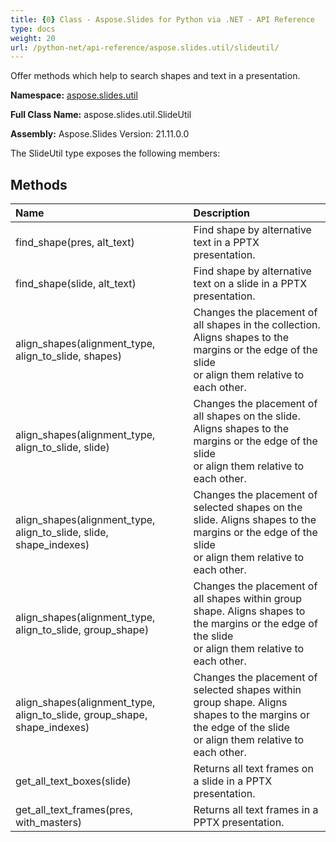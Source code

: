 ```yaml
---
title: {0} Class - Aspose.Slides for Python via .NET - API Reference
type: docs
weight: 20
url: /python-net/api-reference/aspose.slides.util/slideutil/
---
```


Offer methods which help to search shapes and text in a presentation.

**Namespace:** [aspose.slides.util](/python-net/api-reference/aspose.slides.util/)

**Full Class Name:** aspose.slides.util.SlideUtil

**Assembly:**  Aspose.Slides Version: 21.11.0.0

The SlideUtil type exposes the following members:
## **Methods**
|**Name**|**Description**|
| :- | :- |
|find_shape(pres, alt_text)|Find shape by alternative text in a PPTX presentation.|
|find_shape(slide, alt_text)|Find shape by alternative text on a slide in a PPTX presentation.|
|align_shapes(alignment_type, align_to_slide, shapes)|Changes the placement of all shapes in the collection. Aligns shapes to the margins or the edge of the slide<br/>            or align them relative to each other.|
|align_shapes(alignment_type, align_to_slide, slide)|Changes the placement of all shapes on the slide. Aligns shapes to the margins or the edge of the slide<br/>            or align them relative to each other.|
|align_shapes(alignment_type, align_to_slide, slide, shape_indexes)|Changes the placement of selected shapes on the slide. Aligns shapes to the margins or the edge of the slide<br/>             or align them relative to each other.|
|align_shapes(alignment_type, align_to_slide, group_shape)|Changes the placement of all shapes within group shape. Aligns shapes to the margins or the edge of the slide<br/>            or align them relative to each other.|
|align_shapes(alignment_type, align_to_slide, group_shape, shape_indexes)|Changes the placement of selected shapes within group shape. Aligns shapes to the margins or the edge of the slide<br/>            or align them relative to each other.|
|get_all_text_boxes(slide)|Returns all text frames on a slide in a PPTX presentation.|
|get_all_text_frames(pres, with_masters)|Returns all text frames in a PPTX presentation.|
